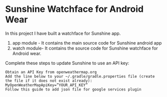 Sunshine Watchface for Android Wear
======================================

In this project I have built a watchface for Sunshine app.

1) app module - It contains the main source code for Sunshine android app
2) watch module- It contains the source code for Sunshine watchface for Android wear.

Complete these steps to update Sunshine to use an API key:

    Obtain an API Key from openweathermap.org
    Add the line below to your ~/.gradle/gradle.properties file (create the file if it does not exist already): MyOpenWeatherMapApiKey=”YOUR_API_KEY”
    Follow this guide to add json file for google services plugin



